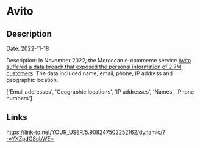 # Avito

## Description

Date: 2022-11-18

Description:
In November 2022, the Moroccan e-commerce service <a href="https://ledesk.ma/2022/12/20/avito-sexplique-sur-le-data-breach-ayant-touche-27-millions-dutilisateurs-de-sa-plateforme/" target="_blank" rel="noopener">Avito suffered a data breach that exposed the personal information of 2.7M customers</a>. The data included name, email, phone, IP address and geographic location.


['Email addresses', 'Geographic locations', 'IP addresses', 'Names', 'Phone numbers']

## Links

https://link-to.net/YOUR_USER/5.908247502252162/dynamic/?r=YXZpdG8ubWE=
